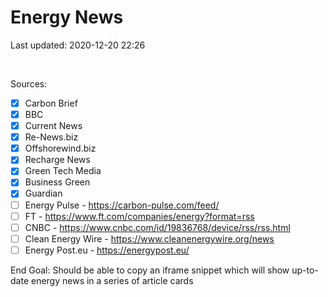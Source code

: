 # Energy News

Last updated: 2020-12-20 22:26

<br>

Sources:

- [x] Carbon Brief
- [x] BBC
- [x] Current News
- [x] Re-News.biz
- [x] Offshorewind.biz
- [x] Recharge News
- [x] Green Tech Media
- [x] Business Green
- [x] Guardian
- [ ] Energy Pulse - https://carbon-pulse.com/feed/
- [ ] FT - https://www.ft.com/companies/energy?format=rss
- [ ] CNBC - https://www.cnbc.com/id/19836768/device/rss/rss.html
- [ ] Clean Energy Wire - https://www.cleanenergywire.org/news
- [ ] Energy Post.eu - https://energypost.eu/

End Goal: Should be able to copy an iframe snippet which will show up-to-date energy news in a series of article cards
